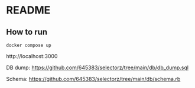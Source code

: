 # README

## How to run
```docker compose up```

http://localhost:3000

DB dump:
https://github.com/645383/selectorz/tree/main/db/db_dump.sql

Schema:
https://github.com/645383/selectorz/tree/main/db/schema.rb
